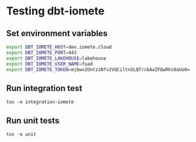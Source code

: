 # Testing dbt-iomete


## Set environment variables
```bash
export DBT_IOMETE_HOST=dev.iomete.cloud
export DBT_IOMETE_PORT=443
export DBT_IOMETE_LAKEHOUSE=lakehouse
export DBT_IOMETE_USER_NAME=fuad
export DBT_IOMETE_TOKEN=mjbwx2OntziNfv2VQCiltnSLQTrcbAaZFQwRhc6aUo0=
```

## Run integration test

```shell
tox -e integration-iomete
```

## Run unit tests
```shell
tox -e unit
```
